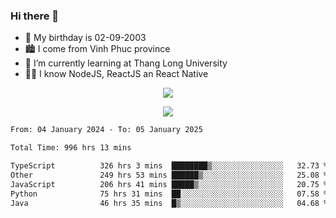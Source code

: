 ### Hi there 👋
- 🎂 My birthday is 02-09-2003
- 🏙️ I come from Vinh Phuc province
- 🌱 I’m currently learning at Thang Long University
- 🧑‍💻 I know NodeJS, ReactJS an React Native
<p align="center"><img src="https://github-readme-stats.vercel.app/api?username=tmquang0209&show_icons=true&theme=gradient"></p>
<p align="center"><img src="https://github-readme-stats.vercel.app/api/top-langs/?username=tmquang0209&hide=scss,css&langs_count=10"></p>
<!--START_SECTION:waka-->

```txt
From: 04 January 2024 - To: 05 January 2025

Total Time: 996 hrs 13 mins

TypeScript          326 hrs 3 mins  ████████▒░░░░░░░░░░░░░░░░   32.73 %
Other               249 hrs 53 mins ██████▒░░░░░░░░░░░░░░░░░░   25.08 %
JavaScript          206 hrs 41 mins █████▒░░░░░░░░░░░░░░░░░░░   20.75 %
Python              75 hrs 31 mins  ██░░░░░░░░░░░░░░░░░░░░░░░   07.58 %
Java                46 hrs 35 mins  █▒░░░░░░░░░░░░░░░░░░░░░░░   04.68 %
```

<!--END_SECTION:waka-->
